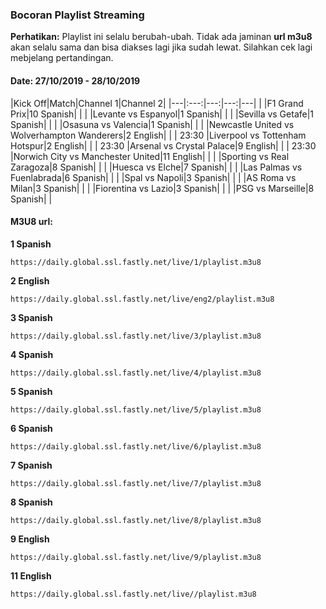 ### Bocoran Playlist Streaming

**Perhatikan:** Playlist ini selalu berubah-ubah. Tidak ada jaminan **url m3u8** akan selalu sama dan bisa diakses lagi jika sudah lewat. Silahkan cek lagi mebjelang pertandingan.

#### Date: 27/10/2019 - 28/10/2019

|Kick Off|Match|Channel 1|Channel 2|
|---|:---:|---:|---:|---|
| |F1 Grand Prix|10 Spanish| |
| |Levante vs Espanyol|1 Spanish| |
| |Sevilla vs Getafe|1 Spanish| |
| |Osasuna vs Valencia|1 Spanish| |
| |Newcastle United vs Wolverhampton Wanderers|2 English| |
| 23:30 |Liverpool vs Tottenham Hotspur|2 English| |
| 23:30 |Arsenal vs Crystal Palace|9 English| |
| 23:30 |Norwich City vs Manchester United|11 English| |
| |Sporting vs Real Zaragoza|8 Spanish| |
| |Huesca vs Elche|7 Spanish| |
| |Las Palmas vs Fuenlabrada|6 Spanish| |
| |Spal vs Napoli|3 Spanish| |
| |AS Roma vs Milan|3 Spanish| |
| |Fiorentina vs Lazio|3 Spanish| |
| |PSG vs Marseille|8 Spanish| |

#### M3U8 url:

**1 Spanish**
```
https://daily.global.ssl.fastly.net/live/1/playlist.m3u8
```
**2 English**
```
https://daily.global.ssl.fastly.net/live/eng2/playlist.m3u8
```
**3 Spanish**
```
https://daily.global.ssl.fastly.net/live/3/playlist.m3u8
```
**4 Spanish**
```
https://daily.global.ssl.fastly.net/live/4/playlist.m3u8
```
**5 Spanish**
```
https://daily.global.ssl.fastly.net/live/5/playlist.m3u8
```
**6 Spanish**
```
https://daily.global.ssl.fastly.net/live/6/playlist.m3u8
```
**7 Spanish**
```
https://daily.global.ssl.fastly.net/live/7/playlist.m3u8
```
**8 Spanish**
```
https://daily.global.ssl.fastly.net/live/8/playlist.m3u8
```
**9 English**
```
https://daily.global.ssl.fastly.net/live/9/playlist.m3u8
```
**11 English**
```
https://daily.global.ssl.fastly.net/live//playlist.m3u8
```
